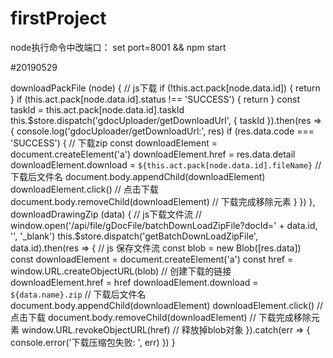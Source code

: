 # firstProject

node执行命令中改端口： set port=8001 && npm start

#20190529

downloadPackFile (node) { // js下载
    if (!this.act.pack[node.data.id]) {
      return
    }
    if (this.act.pack[node.data.id].status !== 'SUCCESS') {
      return
    }
    const taskId = this.act.pack[node.data.id].taskId
    this.$store.dispatch('gdocUploader/getDownloadUrl', { taskId }).then(res => {
      console.log('gdocUploader/getDownloadUrl:', res)
      if (res.data.code === 'SUCCESS') {
        // 下载zip
        const downloadElement = document.createElement('a')
        downloadElement.href = res.data.detail
        downloadElement.download = `${this.act.pack[node.data.id].fileName}` // 下载后文件名
        document.body.appendChild(downloadElement)
        downloadElement.click() // 点击下载
        document.body.removeChild(downloadElement) // 下载完成移除元素
      }
    })
  },
  downloadDrawingZip (data) { // js下载文件流
    // window.open('/api/file/gDocFile/batchDownLoadZipFile?docId=' + data.id, '', '_blank')
    this.$store.dispatch('getBatchDownLoadZipFile', data.id).then(res => {
      // js 保存文件流
      const blob = new Blob([res.data])
      const downloadElement = document.createElement('a')
      const href = window.URL.createObjectURL(blob) // 创建下载的链接
      downloadElement.href = href
      downloadElement.download = `${data.name}.zip` // 下载后文件名
      document.body.appendChild(downloadElement)
      downloadElement.click() // 点击下载
      document.body.removeChild(downloadElement) // 下载完成移除元素
      window.URL.revokeObjectURL(href) // 释放掉blob对象
    }).catch(err => {
      console.error('下载压缩包失败: ', err)
    })
  }

